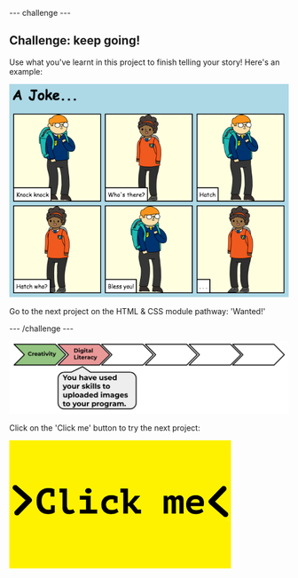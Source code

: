 --- challenge ---
## Challenge: keep going!
Use what you've learnt in this project to finish telling your story! Here's an example:

![screenshot](images/story-final.png)

Go to the next project on the HTML & CSS module pathway: 'Wanted!'

--- /challenge ---

![progress bar](images/h1-2.png)

Click on the 'Click me' button to try the next project:

<a href="https://codeclub.org/en/html1">
<img src="images/Clickme.png">
